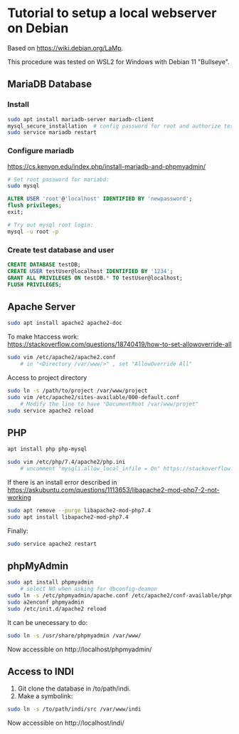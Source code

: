 # Tutorial to setup a local webserver on Debian

Based on https://wiki.debian.org/LaMp.

This procedure was tested on WSL2 for Windows with Debian 11 "Bullseye".

## MariaDB Database

### Install

```bash
sudo apt install mariadb-server mariadb-client
mysql_secure_installation  # config password for root and authorize testing configs
sudo service mariadb restart
```

### Configure mariadb
https://cs.kenyon.edu/index.php/install-mariadb-and-phpmyadmin/

```bash
# Set root password for mariabd:
sudo mysql
```

```SQL
ALTER USER 'root'@'localhost' IDENTIFIED BY 'newpassword';
flush privileges;
exit; 
```

```bash
# Try out mysql root login:
mysql -u root -p
```

### Create test database and user

```SQL
CREATE DATABASE testDB;
CREATE USER testUser@localhost IDENTIFIED BY '1234';
GRANT ALL PRIVILEGES ON testDB.* TO testUser@localhost;
FLUSH PRIVILEGES;
```

## Apache Server
```bash
sudo apt install apache2 apache2-doc
```

To make htaccess work: https://stackoverflow.com/questions/18740419/how-to-set-allowoverride-all

```bash
sudo vim /etc/apache2/apache2.conf
    # in "<Directory /var/www/>" , set "AllowOverride All"
```

Access to project directory

```bash
sudo ln -s /path/to/project /var/www/project
sudo vim /etc/apache2/sites-available/000-default.conf
    # Modify the line to have "DocumentRoot /var/www/projet"
sudo service apache2 reload
```

## PHP
```bash
apt install php php-mysql

sudo vim /etc/php/7.4/apache2/php.ini
    # uncomment "mysqli.allow_local_infile = On" https://stackoverflow.com/a/12375162
```

If there is an install error described in https://askubuntu.com/questions/1113653/libapache2-mod-php7-2-not-working

```bash
sudo apt remove --purge libapache2-mod-php7.4
sudo apt install libapache2-mod-php7.4
```

Finally:
```bash
sudo service apache2 restart
```

## phpMyAdmin

```bash
sudo apt install phpmyadmin
    # select NO when asking for dbconfig-deamon
sudo ln -s /etc/phpmyadmin/apache.conf /etc/apache2/conf-available/phpmyadmin.conf
sudo a2enconf phpmyadmin
sudo /etc/init.d/apache2 reload
```

It can be unecessary to do:

```bash
sudo ln -s /usr/share/phpmyadmin /var/www/
```

Now accessible on http://localhost/phpmyadmin/

## Access to INDI

1. Git clone the database in /to/path/indi.
2. Make a symbolink:

```bash
sudo ln -s /to/path/indi/src /var/www/indi
```

Now accessible on http://localhost/indi/